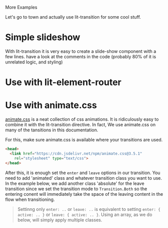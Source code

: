 More Examples

Let's go to town and actually use lit-transition for some cool stuff.

# Simple slideshow

With lit-transition it is very easy to create a slide-show component with a few lines.
have a look at the comments in the code (probably 80% of it is unrelated logic, and styling)

<script>
import { LitElement, html, css } from 'lit-element';
import { transition, TransitionMode, slide } from 'lit-transition';

// helper that uses unsplash to get a list of <img> templates
async function getImages(topics) {
  // brutal image preloader
  const prel = (url) => !(new Image().src = url)||url;
  const base = 'https://source.unsplash.com/800x500/?';
  const slides = await Promise.all(topics.map(t => fetch(base+t)))
    // slides is a list of image urls
  return slides.map(({url}) => html`<img src=${prel(url)}>`);
}

// our base animation configuration
const anim = {
  mode: TransitionMode.Both, // transition enter+leave concurrently
  opacity: 0.0, // fade in as well
  leave: { lock: true }
  // left, right <- these will be set dynamically
};

// slideshow component
export class Comp extends LitElement {
  static get properties() {
    return { 
      slides: Object, // list of slides
      slide: Number   // current slide
    }
  }
  static get styles() {
    // some styling, you don't really need this
    // remove it and the slideshow will work but look more ugly
    return css`
    :host {
      position: relative;
      display: flex;
      height: 200px;
      overflow: hidden;
      border: 1px solid;
    }
    div {
      margin: auto;
    }
    [l],[r] {
      z-index: 1;
      position: absolute;
      top: 50%;
    }
    [l] {
      left: 5%;
    }
    [r] {
      right: 5%;
    }
    img {
      margin: auto;
      max-height: 100%;
      max-width: 100%;
    }
    `;
  }
  constructor() {
    super();
    this.slide = 0;
    // get some cool images
    (async () => {
      // this.slides is also used know if we initialized
      this.slides = await getImages(
        [ 'house', 'beach', 'cat', 'dog', 'funny' ]
      );
    })();
  }

  skip(n = 1) {
    anim.left = !!(n > 0)  // configure to slide left depending on n
    anim.right = !!(n < 0) // configure to slide rigt depending on n
    const num = this.slides.length; // we wrap here
    this.slide = (this.slide + n + num) % num;
  }

  // show loading until we are ready
  render() {
    return !!this.slides ? this.slideshow : html`<div>Loading...</div>`;
  }

  get slideshow() {
    // slideshow tremplate
    return html`
    <button l @click=${() => this.skip(-1)}>prev</button>
    <button r @click=${() => this.skip(1)}>next</button>
    ${transition(this.slides[this.slide], slide(anim))}`;
  }
}
</script>

# Use with lit-element-router

# Use with animate.css

[animate.css](https://daneden.github.io/animate.css/) is a neat collection
of css animations.
It is ridiculously easy to combine it with the lit-transition directive.
In fact, We use animate.css on many of the tansitions in this documentation.

For this, make sure animate.css is available where your transitions are used.

```html
<head>
  <link href="https://cdn.jsdelivr.net/npm/animate.css@3.5.1"
    rel="stylesheet" type="text/css">
</head>
```

After this, it is enough set the `enter` and `leave` options
in our transition.
You need to add 'animated' class and whatever transition class you
want to use.
In the example below, we add another class 'absolute' for the leave transition
since we set the transition mode to `Transition.Both` so the entering conent
will immediately take the space of the leaving content in the flow when transitioning.

> Settinng only `enter: ..` or `leave: ..` is equivalent to setting `enter: { active: .. }`
> or `leave: { active: .. }`.
> Using an array, as we do below, will simply apply multiple classes.

<script>
import { LitElement, html, css } from 'lit-element';
import { transition } from 'lit-transition';

// all rotating entrances available in animate.css
// will be prefixed with 'rotateIn' or 'rotateOut'
const classes = ['','DownLeft','DownRight','UpLeft','UpRight'];

export class Comp extends LitElement {
  static get properties() {
    return { 
      a: Boolean, // to toggle content / trigger anim
      choice: Object // for transition mode
    }
  }
  static get styles() {
    return css`.absolute { position: absolute }`;
  }
  
  // initialize component
  constructor() {
    super();
    this.choice = classes[0];
  }

  // sets mode and swaps transitioned content
  select(e) {
    this.choice = e.target.value;
    this.a = !this.a;
  }

  render() {
    // animates with different modes
    return html`
    <!-- get latest animate.css v3.5.1 -->
    <link href="https://cdn.jsdelivr.net/npm/animate.css@3.5.1"
    rel="stylesheet" type="text/css">
    click to transition
    <select @change=${this.select}>${
      Object.values(classes).map(c =>
        html`<option value=${c}>rotate[In/Out]${c}</option>`)
    }</select>
    <button @click=${() => this.a = !this.a}>animate</button>
    <center style="margin: 20px; font-size: 30px; position: relative">
    ${transition(
      this.a ? 'LIT-TRANSITION' : 'ANIMATE.CSSmmmmmm', {
        mode: 'both',
        enter: ['animated', 'rotateIn'+this.choice],
        leave: {
          active: ['animated', 'rotateOut'+this.choice, 'absolute'],
          lock: true
        }
      }
    )}</center>`;
  } 
}
</script>
